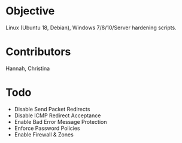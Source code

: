 
# Objective
Linux (Ubuntu 18, Debian), Windows 7/8/10/Server hardening scripts.

# Contributors
Hannah, Christina

# Todo
* Disable Send Packet Redirects
* Disable ICMP Redirect Acceptance
* Enable Bad Error Message Protection
* Enforce Password Policies
* Enable Firewall & Zones

